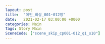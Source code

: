 ```yaml
---
layout: post
title:  "메인_회상_001~012장"
date:   2021-02-17 03:00:00 +0000
categories: Main
Tags: Story Main
SceneCode: ["scene_skip_cp001-012_q1_s10"]
---
```

